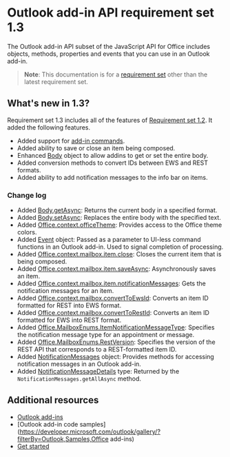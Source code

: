 # Outlook add-in API requirement set 1.3

The Outlook add-in API subset of the JavaScript API for Office includes objects, methods, properties and events that you can use in an Outlook add-in.

> **Note**: This documentation is for a [requirement set](../tutorial-api-requirement-sets.md) other than the latest requirement set. 

## What's new in 1.3?

Requirement set 1.3 includes all of the features of [Requirement set 1.2](../1.2/index.md). It added the following features.

- Added support for [add-in commands](../../../docs/outlook/add-in-commands-for-outlook.md).
- Added ability to save or close an item being composed.
- Enhanced [Body](https://dev.office.com/reference/add-ins/outlook/1.3/Body?product=outlook&version=v1.3) object to allow addins to get or set the entire body.
- Added conversion methods to convert IDs between EWS and REST formats.
- Added ability to add notification messages to the info bar on items.

### Change log

- Added [Body.getAsync](https://dev.office.com/reference/add-ins/outlook/1.3/Body?product=outlook&version=v1.3#getasynccoerciontype-options-callback): Returns the current body in a specified format.
- Added [Body.setAsync](https://dev.office.com/reference/add-ins/outlook/1.3/Body?product=outlook&version=v1.3#setasyncdata-options-callback): Replaces the entire body with the specified text.
- Added [Office.context.officeTheme](https://dev.office.com/reference/add-ins/outlook/1.3/Office.context?product=outlook&version=v1.3#officetheme-object): Provides access to the Office theme colors.
- Added [Event](https://dev.office.com/reference/add-ins/outlook/1.3/Event?product=outlook&version=v1.3) object: Passed as a parameter to UI-less command functions in an Outlook add-in. Used to signal completion of processing.
- Added [Office.context.mailbox.item.close](https://dev.office.com/reference/add-ins/outlook/1.3/Office.context.mailbox.item?product=outlook&version=v1.3#close): Closes the current item that is being composed.
- Added [Office.context.mailbox.item.saveAsync](https://dev.office.com/reference/add-ins/outlook/1.3/Office.context.mailbox.item?product=outlook&version=v1.3#saveasyncoptions-callback): Asynchronously saves an item.
- Added [Office.context.mailbox.item.notificationMessages](https://dev.office.com/reference/add-ins/outlook/1.3/Office.context.mailbox.item?product=outlook&version=v1.3#notificationmessages-notificationmessages): Gets the notification messages for an item.
- Added [Office.context.mailbox.convertToEwsId](https://dev.office.com/reference/add-ins/outlook/1.3/Office.context.mailbox?product=outlook&version=v1.3#converttoewsiditemid-restversion--string): Converts an item ID formatted for REST into EWS format.
- Added [Office.context.mailbox.convertToRestId](https://dev.office.com/reference/add-ins/outlook/1.3/Office.context.mailbox?product=outlook&version=v1.3#converttorestiditemid-restversion--string): Converts an item ID formatted for EWS into REST format.
- Added [Office.MailboxEnums.ItemNotificationMessageType](https://dev.office.com/reference/add-ins/outlook/1.3/Office.MailboxEnums?product=outlook&version=v1.3#itemnotificationmessagetype-string): Specifies the notification message type for an appointment or message.
- Added [Office.MailboxEnums.RestVersion](https://dev.office.com/reference/add-ins/outlook/1.3/Office.MailboxEnums?product=outlook&version=v1.3#restversion-string): Specifies the version of the REST API that corresponds to a REST-formatted item ID.
- Added [NotificationMessages](https://dev.office.com/reference/add-ins/outlook/1.3/NotificationMessages?product=outlook&version=v1.3) object: Provides methods for accessing notification messages in an Outlook add-in.
- Added [NotificationMessageDetails](https://dev.office.com/reference/add-ins/outlook/1.3/simple-types?product=outlook&version=v1.3#notificationmessagedetails) type: Returned by the `NotificationMessages.getAllAsync` method.

## Additional resources

- [Outlook add-ins](https://docs.microsoft.com/outlook/add-ins/)
- [Outlook add-in code samples](https://developer.microsoft.com/outlook/gallery/?filterBy=Outlook,Samples,Office add-ins)
- [Get started](https://docs.microsoft.com/outlook/add-ins/quick-start)
